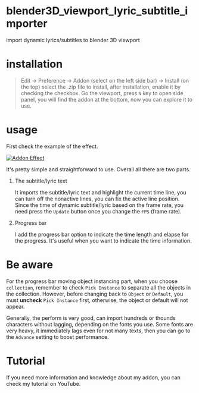 # blender3D_viewport_lyric_subtitle_importer
import dynamic lyrics/subtitles to blender 3D viewport

# installation
> Edit -> Preference -> Addon (select on the left side bar) -> Install (on the top)
select the .zip file to install, after installation, enable it by checking the checkbox.
Go the viewport, press `N` key to open side panel, you will find the addon at the bottom, now you can explore it to use.

# usage
First check the example of the effect. 

[![Addon Effect](http://img.youtube.com/vi/jEz0FAp4ui0/0.jpg)]([http://www.youtube.com/watch?v=jEz0FAp4ui0](https://www.youtube.com/watch?v=jEz0FAp4ui0))

It's pretty simple and straightforward to use. Overall all there are two parts. 

1. The subtitle/lyric text

   It imports the subtitle/lyric text and highlight the current time line, you can turn off the nonactive lines, you can fix the active line position. Since the time of dynamic subtitle/lyric based on the frame rate, you need press the `Update` button once you change the `FPS` (frame rate). 
   
2. Progress bar
   
   I add the progress bar option to indicate the time length and elapse for the progress. It's useful when you want to indicate the time information. 
   
# Be aware

For the progress bar moving object instancing part, when you choose `collection`, remember to check `Pick Instance` to separate all the objects in the collection. However, before changing back to `Object` or `Default`, you must **uncheck** `Pick Instance` first, otherwise, the object or default will not appear.

Generally, the perform is very good, can import hundreds or thounds characters without lagging, depending on the fonts you use. Some fonts are very heavy, it immediately lags even for not many texts, then you can go to the `Advance` setting to boost performance. 

# Tutorial
If you need more information and knowledge about my addon, you can check my tutorial on YouTube.
